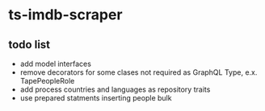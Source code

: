 # ts-imdb-scraper
## todo list
- add model interfaces
- remove decorators for some clases not required as GraphQL Type, e.x. TapePeopleRole
- add process countries and languages as repository traits
- use prepared statments inserting people bulk
